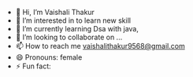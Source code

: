 - 👋 Hi, I’m Vaishali Thakur
- 👀 I’m interested in to learn new skill
- 🌱 I’m currently learning Dsa with java,
- 💞️ I’m looking to collaborate on ...
- 📫 How to reach me vaishalithakur9568@gmail.com
- 😄 Pronouns: female
- ⚡ Fun fact: 

<!---
vaishuthakur/vaishuthakur is a ✨ special ✨ repository because its `README.md` (this file) appears on your GitHub profile.
You can click the Preview link to take a look at your changes.
--->
